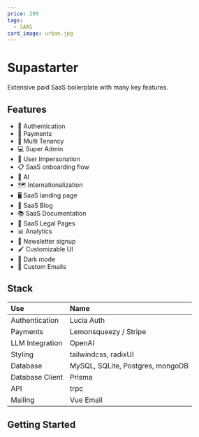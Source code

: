 ```yaml
---
price: 299
tags:
  - SAAS
card_image: urban.jpg
---
```


# Supastarter

Extensive paid SaaS boilerplate with many key features.

## Features

+ 🔐 Authentication
+ 💸 Payments
+ 🏢 Multi Tenancy
+ 💻 Super Admin
+ 🦹 User Impersonation
+ 📋 SaaS onboarding flow
+ 🤖 AI
+ 🗺️ Internationalization
+ 🖥️ SaaS landing page
+ 📰 SaaS Blog
+ 📚 SaaS Documentation
+ 📃 SaaS Legal Pages
+ 📊 Analytics
+ 📧 Newsletter signup
+ 🖌️ Customizable UI
+ 🌙 Dark mode
+ 📧 Custom Emails

## Stack

| Use | Name |
|:--- |:---- |
| Authentication | Lucia Auth |
| Payments | Lemonsqueezy / Stripe |
| LLM Integration | OpenAI |
| Styling | tailwindcss, radixUI |
| Database | MySQL, SQLite, Postgres, mongoDB |
| Database Client | Prisma |
| API | trpc |
| Mailing | Vue Email |


## Getting Started

